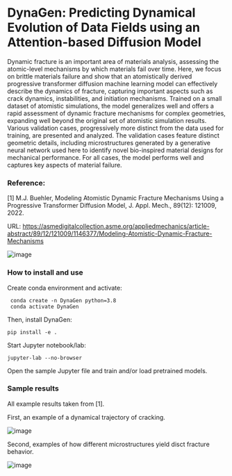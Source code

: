 # DynaGen: Predicting Dynamical Evolution of Data Fields using an Attention-based Diffusion Model

Dynamic fracture is an important area of materials analysis, assessing the atomic-level mechanisms by which materials fail over time. Here, we focus on brittle materials failure and show that an atomistically derived progressive transformer diffusion machine learning model can effectively describe the dynamics of fracture, capturing important aspects such as crack dynamics, instabilities, and initiation mechanisms. Trained on a small dataset of atomistic simulations, the model generalizes well and offers a rapid assessment of dynamic fracture mechanisms for complex geometries, expanding well beyond the original set of atomistic simulation results. Various validation cases, progressively more distinct from the data used for training, are presented and analyzed. The validation cases feature distinct geometric details, including microstructures generated by a generative neural network used here to identify novel bio-inspired material designs for mechanical performance. For all cases, the model performs well and captures key aspects of material failure.

### Reference: 

[1] M.J. Buehler, Modeling Atomistic Dynamic Fracture Mechanisms Using a Progressive Transformer Diffusion Model, J. Appl. Mech., 89(12): 121009, 2022.

URL: https://asmedigitalcollection.asme.org/appliedmechanics/article-abstract/89/12/121009/1146377/Modeling-Atomistic-Dynamic-Fracture-Mechanisms 

![image](https://user-images.githubusercontent.com/101393859/225880041-92f07002-4b74-4198-abbe-2891a2cd6ed8.png)

### How to install and use

Create conda environment and activate:

```
 conda create -n DynaGen python=3.8
 conda activate DynaGen
```

Then, install DynaGen:

```
pip install -e .
```
Start Jupyter notebook/lab:

```
jupyter-lab --no-browser
```

Open the sample Jupyter file and train and/or load pretrained models. 

### Sample results 

All example results taken from [1].

First, an example of a dynamical trajectory of cracking. 

![image](https://user-images.githubusercontent.com/101393859/225990125-bcafc985-5482-4134-a89f-143a7122237e.png)

Second, examples of how different microstructures yield disct fracture behavior. 

![image](https://user-images.githubusercontent.com/101393859/225990181-f752a8ec-fa44-4a15-82aa-395a74fa71d1.png)

